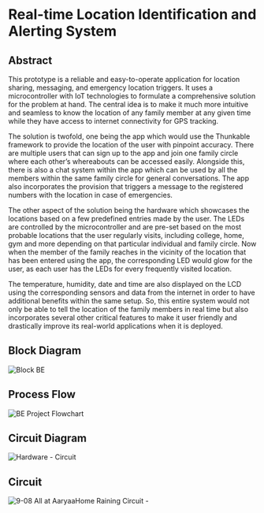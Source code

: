 # Real-time Location Identification and Alerting System

## Abstract
This prototype is a reliable and easy-to-operate application for location sharing, messaging, and emergency location triggers. It uses a microcontroller with IoT technologies to formulate a comprehensive solution for the problem at hand. The central idea is to make it much more intuitive and seamless to know the location of any family member at any given time while they have access to internet connectivity for GPS tracking.

The solution is twofold, one being the app which would use the Thunkable framework to provide the location of the user with pinpoint accuracy. There are multiple users that can sign up to the app and join one family circle where each other’s whereabouts can be accessed easily. Alongside this, there is also a chat system within the app which can be used by all the members within the same family circle for general conversations. The app also incorporates the provision that triggers a message to the registered numbers with the location in case of emergencies.

The other aspect of the solution being the hardware which showcases the locations based on a few predefined entries made by the user. The LEDs are controlled by the microcontroller and are pre-set based on the most probable locations that the user regularly visits, including college, home, gym and more depending on that particular individual and family circle. Now when the member of the family reaches in the vicinity of the location that has been entered using the app, the corresponding LED would glow for the user, as each user has the LEDs for every frequently visited location.

The temperature, humidity, date and time are also displayed on the LCD using the corresponding sensors and data from the internet in order to have additional benefits within the
same setup. So, this entire system would not only be able to tell the location of the family members in real time but also incorporates several other critical features to make it user friendly and drastically improve its real-world applications when it is deployed.

## Block Diagram
![Block BE](https://user-images.githubusercontent.com/61982410/137270801-37e75262-cdb4-466f-a46e-c7ea77a6f927.jpg)

## Process Flow
![BE Project Flowchart](https://user-images.githubusercontent.com/61982410/137270443-c2510075-712f-4b3a-98e1-0d7388027397.jpg)

## Circuit Diagram
![Hardware - Circuit](https://user-images.githubusercontent.com/61982410/137270723-3830acd7-9360-4611-8e0e-22680057443f.png)

## Circuit
![9-08 All at AaryaaHome Raining Circuit -](https://user-images.githubusercontent.com/61982410/137271266-9bc8279c-d5e9-419b-a47e-b5d6a456d7fb.jpg)

